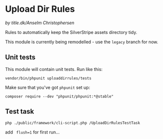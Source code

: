 # Upload Dir Rules

_by title.dk/Anselm Christophersen_


Rules to automatically keep the SilverStripe assets directory tidy.


This module is currently being remodelled - use the `legacy` branch for now.



## Unit tests

This module will contain unit tests. Run like this:

	vendor/bin/phpunit uploaddirrules/tests

Make sure that you've got `phpunit` set up:

	composer require --dev "phpunit/phpunit:*@stable"

## Test task


	php ./public/framework/cli-script.php /UploadDirRulesTestTask

add ` flush=1` for first run...